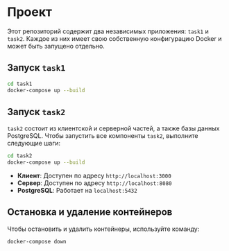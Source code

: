 # Проект

Этот репозиторий содержит два независимых приложения: `task1` и `task2`. Каждое из них имеет свою собственную конфигурацию Docker и может быть запущено отдельно.

## Запуск `task1`

```bash
cd task1
docker-compose up --build
```

## Запуск `task2`

`task2` состоит из клиентской и серверной частей, а также базы данных PostgreSQL. Чтобы запустить все компоненты `task2`, выполните следующие шаги:

```bash
cd task2
docker-compose up --build
```

- **Клиент**: Доступен по адресу `http://localhost:3000`
- **Сервер**: Доступен по адресу `http://localhost:8080`
- **PostgreSQL**: Работает на `localhost:5432`

## Остановка и удаление контейнеров

Чтобы остановить и удалить контейнеры, используйте команду:

```bash
docker-compose down

```

